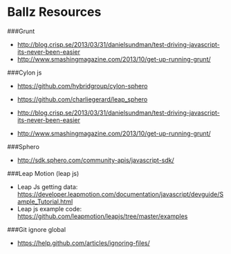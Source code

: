 # Ballz Resources

###Grunt

- http://blog.crisp.se/2013/03/31/danielsundman/test-driving-javascript-its-never-been-easier
- http://www.smashingmagazine.com/2013/10/get-up-running-grunt/

###Cylon js

- https://github.com/hybridgroup/cylon-sphero
- https://github.com/charliegerard/leap_sphero


- http://blog.crisp.se/2013/03/31/danielsundman/test-driving-javascript-its-never-been-easier
- http://www.smashingmagazine.com/2013/10/get-up-running-grunt/

###Sphero
- http://sdk.sphero.com/community-apis/javascript-sdk/


###Leap Motion (leap js)

- Leap Js getting data: 
https://developer.leapmotion.com/documentation/javascript/devguide/Sample_Tutorial.html
- Leap js example code: 
https://github.com/leapmotion/leapjs/tree/master/examples

###Git ignore global
- https://help.github.com/articles/ignoring-files/

